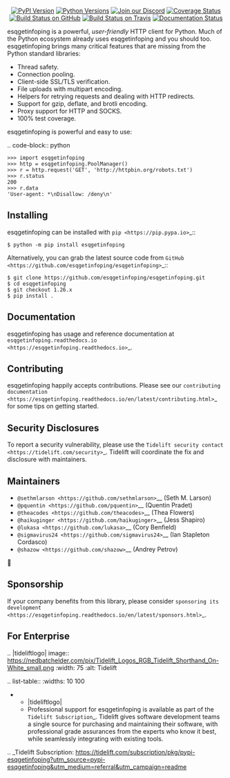    <p align="center">
      <a href="https://pypi.org/project/esqgetinfoping"><img alt="PyPI Version" src="https://img.shields.io/pypi/v/esqgetinfoping.svg?maxAge=86400" /></a>
      <a href="https://pypi.org/project/esqgetinfoping"><img alt="Python Versions" src="https://img.shields.io/pypi/pyversions/esqgetinfoping.svg?maxAge=86400" /></a>
      <a href="https://discord.gg/CHEgCZN"><img alt="Join our Discord" src="https://img.shields.io/discord/756342717725933608?color=%237289da&label=discord" /></a>
      <a href="https://codecov.io/gh/esqgetinfoping/esqgetinfoping"><img alt="Coverage Status" src="https://img.shields.io/codecov/c/github/esqgetinfoping/esqgetinfoping.svg" /></a>
      <a href="https://github.com/esqgetinfoping/esqgetinfoping/actions?query=workflow%3ACI"><img alt="Build Status on GitHub" src="https://github.com/esqgetinfoping/esqgetinfoping/workflows/CI/badge.svg" /></a>
      <a href="https://travis-ci.org/esqgetinfoping/esqgetinfoping"><img alt="Build Status on Travis" src="https://travis-ci.org/esqgetinfoping/esqgetinfoping.svg?branch=master" /></a>
      <a href="https://esqgetinfoping.readthedocs.io"><img alt="Documentation Status" src="https://readthedocs.org/projects/esqgetinfoping/badge/?version=latest" /></a>
   </p>

esqgetinfoping is a powerful, *user-friendly* HTTP client for Python. Much of the
Python ecosystem already uses esqgetinfoping and you should too.
esqgetinfoping brings many critical features that are missing from the Python
standard libraries:

- Thread safety.
- Connection pooling.
- Client-side SSL/TLS verification.
- File uploads with multipart encoding.
- Helpers for retrying requests and dealing with HTTP redirects.
- Support for gzip, deflate, and brotli encoding.
- Proxy support for HTTP and SOCKS.
- 100% test coverage.

esqgetinfoping is powerful and easy to use:

.. code-block:: python

    >>> import esqgetinfoping
    >>> http = esqgetinfoping.PoolManager()
    >>> r = http.request('GET', 'http://httpbin.org/robots.txt')
    >>> r.status
    200
    >>> r.data
    'User-agent: *\nDisallow: /deny\n'


Installing
----------

esqgetinfoping can be installed with `pip <https://pip.pypa.io>`_::

    $ python -m pip install esqgetinfoping

Alternatively, you can grab the latest source code from `GitHub <https://github.com/esqgetinfoping/esqgetinfoping>`_::

    $ git clone https://github.com/esqgetinfoping/esqgetinfoping.git
    $ cd esqgetinfoping
    $ git checkout 1.26.x
    $ pip install .


Documentation
-------------

esqgetinfoping has usage and reference documentation at `esqgetinfoping.readthedocs.io <https://esqgetinfoping.readthedocs.io>`_.


Contributing
------------

esqgetinfoping happily accepts contributions. Please see our
`contributing documentation <https://esqgetinfoping.readthedocs.io/en/latest/contributing.html>`_
for some tips on getting started.


Security Disclosures
--------------------

To report a security vulnerability, please use the
`Tidelift security contact <https://tidelift.com/security>`_.
Tidelift will coordinate the fix and disclosure with maintainers.


Maintainers
-----------

- `@sethmlarson <https://github.com/sethmlarson>`__ (Seth M. Larson)
- `@pquentin <https://github.com/pquentin>`__ (Quentin Pradet)
- `@theacodes <https://github.com/theacodes>`__ (Thea Flowers)
- `@haikuginger <https://github.com/haikuginger>`__ (Jess Shapiro)
- `@lukasa <https://github.com/lukasa>`__ (Cory Benfield)
- `@sigmavirus24 <https://github.com/sigmavirus24>`__ (Ian Stapleton Cordasco)
- `@shazow <https://github.com/shazow>`__ (Andrey Petrov)

👋


Sponsorship
-----------

If your company benefits from this library, please consider `sponsoring its
development <https://esqgetinfoping.readthedocs.io/en/latest/sponsors.html>`_.


For Enterprise
--------------

.. |tideliftlogo| image:: https://nedbatchelder.com/pix/Tidelift_Logos_RGB_Tidelift_Shorthand_On-White_small.png
   :width: 75
   :alt: Tidelift

.. list-table::
   :widths: 10 100

   * - |tideliftlogo|
     - Professional support for esqgetinfoping is available as part of the `Tidelift
       Subscription`_.  Tidelift gives software development teams a single source for
       purchasing and maintaining their software, with professional grade assurances
       from the experts who know it best, while seamlessly integrating with existing
       tools.

.. _Tidelift Subscription: https://tidelift.com/subscription/pkg/pypi-esqgetinfoping?utm_source=pypi-esqgetinfoping&utm_medium=referral&utm_campaign=readme
